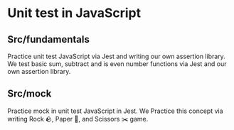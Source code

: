 # Unit test in JavaScript

## Src/fundamentals

Practice unit test JavaScript via Jest and writing our own assertion library.
We test basic sum, subtract and is even number functions via Jest and our own assertion library.

## Src/mock

Practice mock in unit test JavaScript in Jest. We Practice this concept via
writing Rock 🪨, Paper 🧾, and Scissors ✂️ game. 
